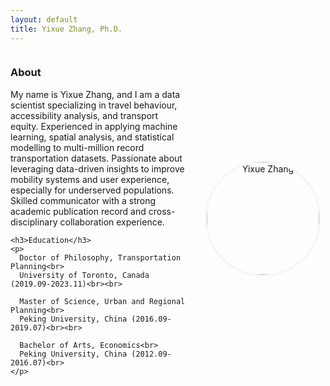 ```yaml
---
layout: default
title: Yixue Zhang, Ph.D.
---
```


<div style="display: flex; align-items: center; justify-content: space-between; flex-wrap: wrap;">

  <!-- 左侧简介 -->
  <div style="flex: 1; min-width: 250px; margin-right: 20px;">
    <h3>About</h3>
    <p>
      My name is Yixue Zhang, and I am a data scientist specializing in travel behaviour, accessibility analysis, and transport equity. Experienced in applying machine learning, spatial analysis, and statistical modelling to multi-million record transportation datasets. Passionate about leveraging data-driven insights to improve mobility systems and user experience, especially for underserved populations. Skilled communicator with a strong academic publication record and cross-disciplinary collaboration experience.
    </p>

    <h3>Education</h3>
    <p>
      Doctor of Philosophy, Transportation Planning<br>
      University of Toronto, Canada (2019.09-2023.11)<br><br>

      Master of Science, Urban and Regional Planning<br>
      Peking University, China (2016.09-2019.07)<br><br>

      Bachelor of Arts, Economics<br>
      Peking University, China (2012.09-2016.07)<br>
    </p>
  </div>

  <!-- 右侧头像 -->
  <div style="flex: 0 0 200px; text-align: center;">
    <img src="{{ '/figures/yuyu.jpg' | relative_url }}" alt="Yixue Zhang" width="180" style="border-radius: 50%; box-shadow: 0 0 5px rgba(0,0,0,0.1);">
  </div>

</div>